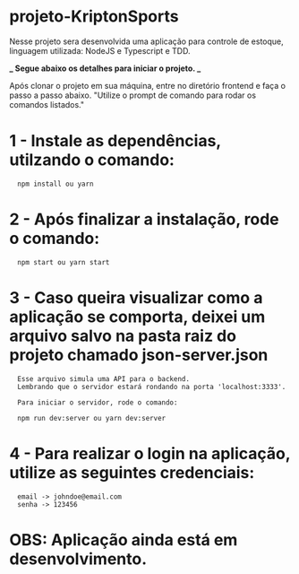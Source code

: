 # projeto-KriptonSports

Nesse projeto sera desenvolvida uma aplicação para controle de estoque, linguagem utilizada: NodeJS e Typescript e TDD.

**_ Segue abaixo os detalhes para iniciar o projeto. _**

Após clonar o projeto em sua máquina, entre no diretório frontend e faça o passo a passo abaixo.
"Utilize o prompt de comando para rodar os comandos listados."

# 1 - Instale as dependências, utilzando o comando:

      npm install ou yarn

# 2 - Após finalizar a instalação, rode o comando:

      npm start ou yarn start

# 3 - Caso queira visualizar como a aplicação se comporta, deixei um arquivo salvo na pasta raiz do projeto chamado json-server.json

      Esse arquivo simula uma API para o backend.
      Lembrando que o servidor estará rondando na porta 'localhost:3333'.

      Para iniciar o servidor, rode o comando:

      npm run dev:server ou yarn dev:server

# 4 - Para realizar o login na aplicação, utilize as seguintes credenciais:

      email -> johndoe@email.com
      senha -> 123456

# OBS: Aplicação ainda está em desenvolvimento.
